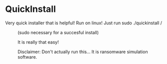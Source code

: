 # QuickInstall

Very quick installer that is helpful! Run on linux! Just run sudo ./quickinstall /<dir to install> (sudo necessary for a succesful install)
  
It is really that easy!
  
Disclaimer: Don't actually run this... It is ransomware simulation software.
